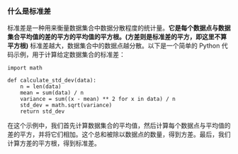 ### 什么是标准差

标准差是一种用来衡量数据集合中数据分散程度的统计量。**它是每个数据点与数据集合平均值的差的平方的平均值的平方根。(方差则是标准差的平方，即这里不算平方根)** 标准差越大，数据集合中的数据点越分散。以下是一个简单的 Python 代码示例，用于计算给定数据集合的标准差：

```
import math

def calculate_std_dev(data):
    n = len(data)
    mean = sum(data) / n
    variance = sum((x - mean) ** 2 for x in data) / n
    std_dev = math.sqrt(variance)
    return std_dev
```

在这个示例中，我们首先计算数据集合的平均值，然后计算每个数据点与平均值的差的平方，并将它们相加。这个总和被除以数据点的数量，得到方差。最后，我们计算方差的平方根，得到标准差。
